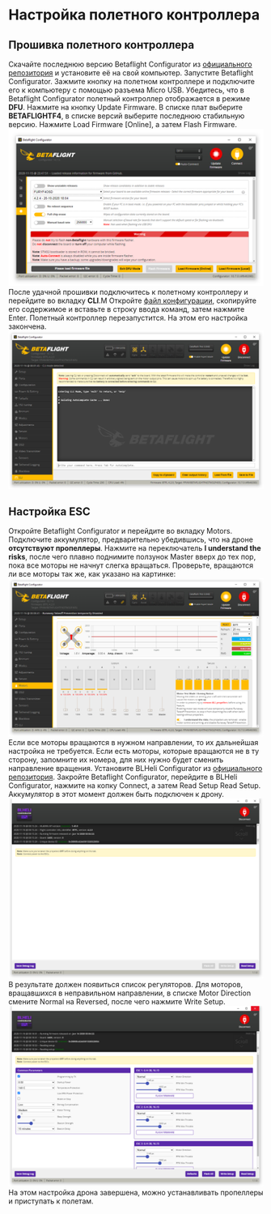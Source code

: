 # Настройка полетного контроллера

## Прошивка полетного контроллера

Скачайте последнюю версию Betaflight Configurator из [официального репозитория](https://github.com/betaflight/betaflight-configurator/releases) и установите её на свой компьютер. Запустите Betaflight Configurator. Зажмите кнопку на полетном контроллере и подключите его к компьютеру с помощью разъема Micro USB. Убедитесь, что в Betaflight Configurator полетный контроллер отображается в режиме **DFU**. Нажмите на кнопку Update Firmware. В списке плат выберите **BETAFLIGHTF4**, в списке версий выберите последнюю стабильную версию. Нажмите <span class="betaflight_button">Load Firmware [Online]</span>, а затем <span class="betaflight_button">Flash Firmware</span>.
![_image](img/beta_dfu.png)
После удачной прошивки подключитесь к полетному контроллеру и перейдите во вкладку **CLI**.M Откройте <a href="../res/dump.txt" target="_blank">файл конфигурации</a>, скопируйте его содержимое и вставьте в строку ввода команд, затем нажмите <span class="shortcutkey">Enter</span>. Полетный контроллер перезапустится. На этом его настройка закончена.
![_image](img/beta_cli.png)

## Настройка ESC

Откройте Betaflight Configurator и перейдите во вкладку Motors. Подключите аккумулятор, предварительно убедившись, что на дроне **отсутствуют пропеллеры**. Нажмите на переключатель **I understand the risks**, после чего плавно поднимите ползунок Master вверх до тех пор, пока все моторы не начнут слегка вращаться. Проверьте, вращаются ли все моторы так же, как указано на картинке:
![_image](img/beta_motors.png)
Если все моторы вращаются в нужном направлении, то их дальнейшая настройка не требуется. Если есть моторы, которые вращаются не в ту сторону, запомните их номера, для них нужно будет сменить направление вращения.
 Установите BLHeli Configurator из [официального репозитория](https://github.com/blheli-configurator/blheli-configurator/releases). Закройте Betaflight Configurator, перейдите в BLHeli Configurator, нажмите на копку Connect, а затем <span class="blheli_button">Read Setup</span> Read Setup. Аккумулятор в этот момент должен быть подключен к дрону.
 ![_image](img/bl.png)
 В результате должен появиться список регуляторов. Для моторов, вращавшихся в неправильном направлении, в списке Motor Direction смените Normal на Reversed, после чего нажмите <span class="blheli_button">Write Setup</span>.
  ![_image](img/bl_motors.png)
  На этом настройка дрона завершена, можно устанавливать пропеллеры и приступать к полетам.
